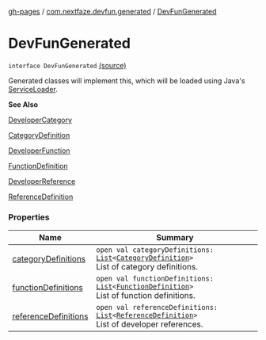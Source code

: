 [gh-pages](../../index.md) / [com.nextfaze.devfun.generated](../index.md) / [DevFunGenerated](./index.md)

# DevFunGenerated

`interface DevFunGenerated` [(source)](https://github.com/NextFaze/dev-fun/tree/master/devfun-annotations/src/main/java/com/nextfaze/devfun/generated/Generated.kt#L21)

Generated classes will implement this, which will be loaded using Java's [ServiceLoader](https://developer.android.com/reference/java/util/ServiceLoader.html).

**See Also**

[DeveloperCategory](../../com.nextfaze.devfun.category/-developer-category/index.md)

[CategoryDefinition](../../com.nextfaze.devfun.category/-category-definition/index.md)

[DeveloperFunction](../../com.nextfaze.devfun.function/-developer-function/index.md)

[FunctionDefinition](../../com.nextfaze.devfun.function/-function-definition/index.md)

[DeveloperReference](../../com.nextfaze.devfun.reference/-developer-reference/index.md)

[ReferenceDefinition](../../com.nextfaze.devfun.reference/-reference-definition/index.md)

### Properties

| Name | Summary |
|---|---|
| [categoryDefinitions](category-definitions.md) | `open val categoryDefinitions: `[`List`](https://kotlinlang.org/api/latest/jvm/stdlib/kotlin.collections/-list/index.html)`<`[`CategoryDefinition`](../../com.nextfaze.devfun.category/-category-definition/index.md)`>`<br>List of category definitions. |
| [functionDefinitions](function-definitions.md) | `open val functionDefinitions: `[`List`](https://kotlinlang.org/api/latest/jvm/stdlib/kotlin.collections/-list/index.html)`<`[`FunctionDefinition`](../../com.nextfaze.devfun.function/-function-definition/index.md)`>`<br>List of function definitions. |
| [referenceDefinitions](reference-definitions.md) | `open val referenceDefinitions: `[`List`](https://kotlinlang.org/api/latest/jvm/stdlib/kotlin.collections/-list/index.html)`<`[`ReferenceDefinition`](../../com.nextfaze.devfun.reference/-reference-definition/index.md)`>`<br>List of developer references. |
